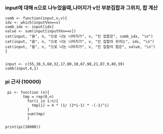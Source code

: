 ### input에 대해 n으로 나누었을때,나머지가 v인 부분집합과 그위치, 합 계산  

    comb <- function(input,n,v){
    idx <- which(input%%n==v)
    comb_idx <- input[idx]
    value <- sum(input[input%%n==v])
    cat(input, "을", n, "으로 나눈 나머지가", v, "인 집합은", comb_idx, "\n")
    cat(input, "을", n, "으로 나눈 나머지가", v, "인 집합의 위치는", idx, "\n")
    cat(input, "을", n, "으로 나눈 나머지가", v, "인 집합의 합은", value, "\n")
    }


    input <- c(55,38,5,60,32,17,80,10,67,98,21,87,9,49,39)
    comb(input,4,1)
    
### pi 근사 (10000)
 
     pi <- function (n){
            tmp = rep(0,n)
              for(i in 1:n){
                tmp[i] = 4 * (1/ (2*i-1) * -(-1)^i)
              }
              sum(tmp)
              }

    print(pi(10000))
